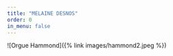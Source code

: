 ```yaml
---
title: "MELAINE DESNOS"
order: 0
in_menu: false
---
```

![Orgue Hammond]({% link images/hammond2.jpeg %}) 